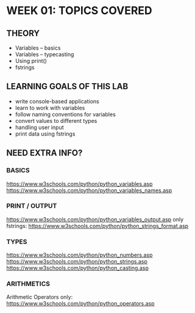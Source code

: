 # WEEK 01: TOPICS COVERED
## THEORY
* Variables – basics
* Variables – typecasting
* Using print()
* fstrings

## LEARNING GOALS OF THIS LAB
* write console-based applications
* learn to work with variables
* follow naming conventions for variables
* convert values to different types
* handling user input
* print data using fstrings

## NEED EXTRA INFO?

### BASICS
https://www.w3schools.com/python/python_variables.asp
https://www.w3schools.com/python/python_variables_names.asp

### PRINT / OUTPUT
https://www.w3schools.com/python/python_variables_output.asp
only fstrings: https://www.w3schools.com/python/python_strings_format.asp

### TYPES 
https://www.w3schools.com/python/python_numbers.asp
https://www.w3schools.com/python/python_strings.asp 
https://www.w3schools.com/python/python_casting.asp

### ARITHMETICS
Arithmetic Operators only: https://www.w3schools.com/python/python_operators.asp 
